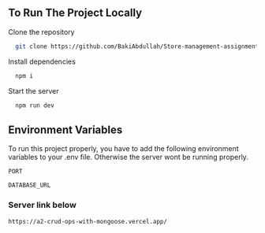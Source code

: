 ## To Run The Project Locally

Clone the repository

```bash
  git clone https://github.com/BakiAbdullah/Store-management-assignment.git
```

Install dependencies

```bash
  npm i
```

Start the server

```bash
  npm run dev
```


## Environment Variables

To run this project properly, you have to add the following environment variables to your .env file. Otherwise the server wont be running properly.

`PORT`

`DATABASE_URL`

### Server link below

`https://a2-crud-ops-with-mongoose.vercel.app/`
